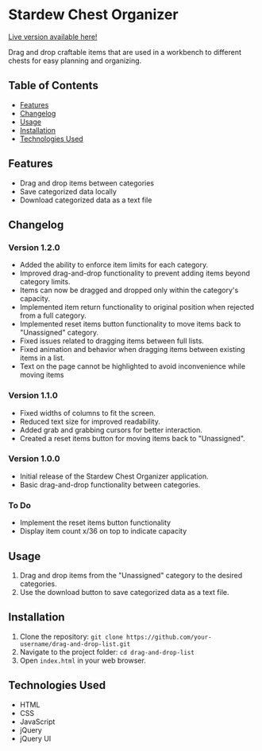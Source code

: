 # Stardew Chest Organizer

[Live version available here!](https://stardew-item-chest-organizer.onrender.com/)

Drag and drop craftable items that are used in a workbench to different chests 
for easy planning and organizing.

## Table of Contents

- [Features](#features)
- [Changelog](#changelog)
- [Usage](#usage)
- [Installation](#installation)
- [Technologies Used](#technologies-used)

## Features

- Drag and drop items between categories
- Save categorized data locally
- Download categorized data as a text file

## Changelog

### Version 1.2.0

- Added the ability to enforce item limits for each category.
- Improved drag-and-drop functionality to prevent adding items beyond category limits.
- Items can now be dragged and dropped only within the category's capacity.
- Implemented item return functionality to original position when rejected from a full category.
- Implemented reset items button functionality to move items back to "Unassigned" category.
- Fixed issues related to dragging items between full lists.
- Fixed animation and behavior when dragging items between existing items in a list.
- Text on the page cannot be highlighted to avoid inconvenience while moving items

### Version 1.1.0

- Fixed widths of columns to fit the screen.
- Reduced text size for improved readability.
- Added grab and grabbing cursors for better interaction.
- Created a reset items button for moving items back to "Unassigned".

### Version 1.0.0

- Initial release of the Stardew Chest Organizer application.
- Basic drag-and-drop functionality between categories.

### To Do

- Implement the reset items button functionality
- Display item count x/36 on top to indicate capacity

## Usage

1. Drag and drop items from the "Unassigned" category to the desired categories.
2. Use the download button to save categorized data as a text file.

## Installation

1. Clone the repository: `git clone https://github.com/your-username/drag-and-drop-list.git`
2. Navigate to the project folder: `cd drag-and-drop-list`
3. Open `index.html` in your web browser.

## Technologies Used

- HTML
- CSS
- JavaScript
- jQuery
- jQuery UI
